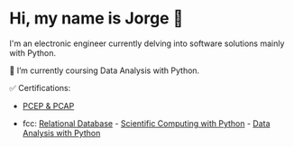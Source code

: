 # Hi, my name is Jorge 👋
I'm an electronic engineer currently delving into software solutions mainly with Python.   
   
🌱 I’m currently coursing Data Analysis with Python.   
   
✅ Certifications:
- [PCEP & PCAP](https://www.credly.com/users/jorge-l-monti)
- <p>fcc: <a href="https://freecodecamp.org/certification/fccf2d338af-f832-43d3-839e-e21718c91b62/relational-database-v8">Relational Database</a> - <a href="https://www.freecodecamp.org/certification/fccf2d338af-f832-43d3-839e-e21718c91b62/scientific-computing-with-python-v7">Scientific Computing with Python</a> - <a href="https://www.freecodecamp.org/certification/fccf2d338af-f832-43d3-839e-e21718c91b62/data-analysis-with-python-v7">Data Analysis with Python</a> </p>


<!---
jmonti-gh/jmonti-gh is a ✨ special ✨ repository because its `README.md` (this file) appears on your GitHub profile.
You can click the Preview link to take a look at your changes.
--->
